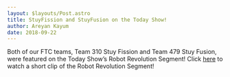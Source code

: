 ```yaml
---
layout: $layouts/Post.astro
title: StuyFission and StuyFusion on the Today Show!
author: Areyan Kayum
date: 2018-09-22
---
```

Both of our FTC teams, Team 310 Stuy Fission and Team 479 Stuy Fusion, were featured on the Today Show’s Robot Revolution Segment! Click [here](https://stuypulse.nyc3.digitaloceanspaces.com/site/videos/20180922_today_show.mp4) to watch a short clip of the Robot Revolution Segment!

